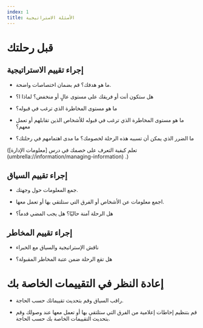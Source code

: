 ```yaml
---
index: 1
title: الأسئلة الاستراتيجية
---
```

# قبل رحلتك

## إجراء تقييم الاستراتيجية

*   ما هو هدفك؟ قم بضمان اختصاصات واضحة.

*   هل ستكون أنت أو فريقك على مستوى عالٍ أو منخفض؟ لماذا ا؟

*   ما هو مستوى المخاطرة الذي ترغب في قبوله؟

*   ما هو مستوى المخاطرة الذي ترغب في قبوله للأشخاص الذين تقابلهم أو تعمل معهم؟

*   ما الضرر الذي يمكن أن تسببه هذه الرحلة لخصومك؟ ما مدى اهتمامهم في رحلتك؟

(تعلم كيفية التعرف على خصمك في درس [معلومات الإدارة]  (umbrella://information/managing-information) .)

## إجراء تقييم السياق

*   جمع المعلومات حول وجهتك.

*   اجمع معلومات عن الأشخاص أو الفرق التي ستلتقي بها أو تعمل معها.

*   هل الرحلة آمنة حاليًا؟ هل يجب المضي قدماً؟

## إجراء تقييم المخاطر

*   ناقش الإستراتيجية والسياق مع الخبراء

*   هل تقع الرحلة ضمن عتبة المخاطر المقبولة؟

# إعادة النظر في التقييمات الخاصة بك

*   راقب السياق وقم بتحديث تقييماتك حسب الحاجة.

*   قم بتنظيم إحاطات إعلامية من الفرق التي ستلتقي بها أو تعمل معها عند وصولك وقم بتحديث التقييمات الخاصة بك حسب الحاجة.